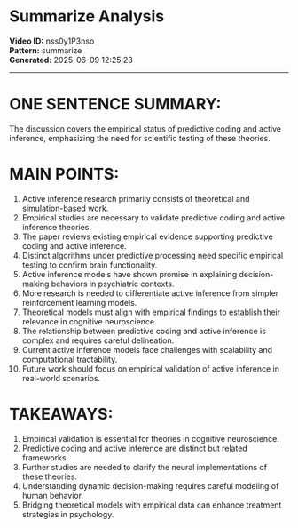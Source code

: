 # Summarize Analysis

**Video ID:** nss0y1P3nso  
**Pattern:** summarize  
**Generated:** 2025-06-09 12:25:23  

---

# ONE SENTENCE SUMMARY:
The discussion covers the empirical status of predictive coding and active inference, emphasizing the need for scientific testing of these theories.

# MAIN POINTS:
1. Active inference research primarily consists of theoretical and simulation-based work.
2. Empirical studies are necessary to validate predictive coding and active inference theories.
3. The paper reviews existing empirical evidence supporting predictive coding and active inference.
4. Distinct algorithms under predictive processing need specific empirical testing to confirm brain functionality.
5. Active inference models have shown promise in explaining decision-making behaviors in psychiatric contexts.
6. More research is needed to differentiate active inference from simpler reinforcement learning models.
7. Theoretical models must align with empirical findings to establish their relevance in cognitive neuroscience.
8. The relationship between predictive coding and active inference is complex and requires careful delineation.
9. Current active inference models face challenges with scalability and computational tractability.
10. Future work should focus on empirical validation of active inference in real-world scenarios.

# TAKEAWAYS:
1. Empirical validation is essential for theories in cognitive neuroscience.
2. Predictive coding and active inference are distinct but related frameworks.
3. Further studies are needed to clarify the neural implementations of these theories.
4. Understanding dynamic decision-making requires careful modeling of human behavior.
5. Bridging theoretical models with empirical data can enhance treatment strategies in psychology.